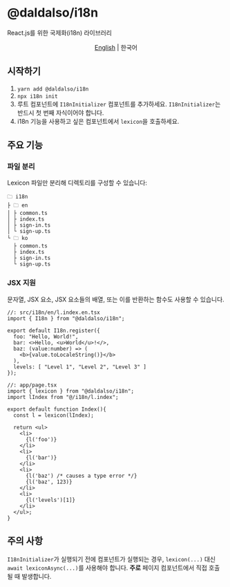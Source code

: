 # @daldalso/i18n
React.js를 위한 국제화(i18n) 라이브러리

<p align="center"><a href="README.md">English</a> | 한국어</p>

## 시작하기
1. `yarn add @daldalso/i18n`
2. `npx i18n init`
3. 루트 컴포넌트에 `I18nInitializer` 컴포넌트를 추가하세요. `I18nInitializer`는 반드시 첫 번째 자식이어야 합니다.
4. i18n 기능을 사용하고 싶은 컴포넌트에서 `lexicon`을 호출하세요.

## 주요 기능
### 파일 분리
Lexicon 파일만 분리해 디렉토리를 구성할 수 있습니다:
```
🗀 i18n
├ 🗀 en
│ ├ common.ts
│ ├ index.ts
│ ├ sign-in.ts
│ └ sign-up.ts
└ 🗀 ko
  ├ common.ts
  ├ index.ts
  ├ sign-in.ts
  └ sign-up.ts
```

### JSX 지원
문자열, JSX 요소, JSX 요소들의 배열, 또는 이를 반환하는 함수도 사용할 수 있습니다.
```tsx
//: src/i18n/en/l.index.en.tsx
import { I18n } from "@daldalso/i18n";

export default I18n.register({
  foo: "Hello, World!",
  bar: <>Hello, <u>World</u>!</>,
  baz: (value:number) => (
    <b>{value.toLocaleString()}</b>
  ),
  levels: [ "Level 1", "Level 2", "Level 3" ]
});
```

```tsx
//: app/page.tsx
import { lexicon } from "@daldalso/i18n";
import lIndex from "@/i18n/l.index";

export default function Index(){
  const l = lexicon(lIndex);

  return <ul>
    <li>
      {l('foo')}
    </li>
    <li>
      {l('bar')}
    </li>
    <li>
      {l('baz') /* causes a type error */}
      {l('baz', 123)}
    </li>
    <li>
      {l('levels')[1]}
    </li>
  </ul>;
}
```

## 주의 사항
`I18nInitializer`가 실행되기 전에 컴포넌트가 실행되는 경우, `lexicon(...)` 대신 `await lexiconAsync(...)`를 사용해야 합니다. 
__주로__ 페이지 컴포넌트에서 직접 호출될 때 발생합니다.